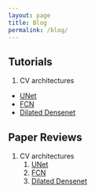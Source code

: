 ```yaml
---
layout: page
title: Blog
permalink: /blog/
---
```


## Tutorials
1. CV architectures
  - [UNet](https://suryatejadev.github.io/)
  - [FCN](https://suryatejadev.github.io/)
  - [Dilated Densenet](https://suryatejadev.github.io/)

## Paper Reviews
1. CV architectures
    1. [UNet](https://suryatejadev.github.io/)
    2. [FCN](https://suryatejadev.github.io/)
    3. [Dilated Densenet](https://suryatejadev.github.io/)


